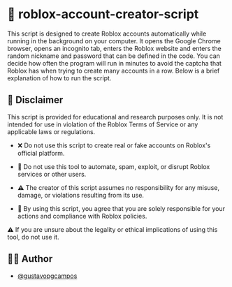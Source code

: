 
# 🤖 roblox-account-creator-script

This script is designed to create Roblox accounts automatically while running in the background on your computer. It opens the Google Chrome browser, opens an incognito tab, enters the Roblox website and enters the random nickname and password that can be defined in the code. You can decide how often the program will run in minutes to avoid the captcha that Roblox has when trying to create many accounts in a row. Below is a brief explanation of how to run the script.


<!-- ## 🛠️ Local Running 

**Project Clone**

```bash
  git clone https://github.com/gustavopgcampos/roblox-account-creator-script.git
```

**Enter bash of your operating system and check the python version**

```bash
  python --version
```

**The best version of python to run is 3.11 if your version is different consider downloading it to work correctly**

```bash
  https://www.python.org/downloads/release/python-3110/
```
**you need to have the following libraries**<br>
```pip install pyautogui``` <br>
```pip install opencv-python```<br>
```pip install string```<br>
```pip install time```

**The icons have to be like this**

![image](https://github.com/user-attachments/assets/e6d1f6bd-b3fa-4c71-ad8d-7a5e556c534d)

**open an IDE of your choice and run the program, it will run automatically for you**

❗ **For the script to work better, place the Google Chrome icon on your desktop and create a file called ```assinatura.txt ```so that pyautogui can recognize it.** -->

## 📜 Disclaimer

This script is provided for educational and research purposes only. It is not intended for use in violation of the Roblox Terms of Service or any applicable laws or regulations.

* ❌ Do not use this script to create real or fake accounts on Roblox's official platform.

* 🚫 Do not use this tool to automate, spam, exploit, or disrupt Roblox services or other users.

* ⚠️ The creator of this script assumes no responsibility for any misuse, damage, or violations resulting from its use.

* 📌 By using this script, you agree that you are solely responsible for your actions and compliance with Roblox policies.

⚠️ If you are unsure about the legality or ethical implications of using this tool, do not use it.


## 🧑‍💻 Author

- [@gustavopgcampos](https://www.github.com/gustavopgcampos)

